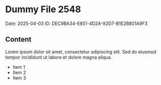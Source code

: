 # Dummy File 2548

Date: 2025-04-03
ID: DEC9BA34-E851-4D2A-92D7-B1E2B801A9F3

## Content

Lorem ipsum dolor sit amet, consectetur adipiscing elit.
Sed do eiusmod tempor incididunt ut labore et dolore magna aliqua.

* Item 1
* Item 2
* Item 3

